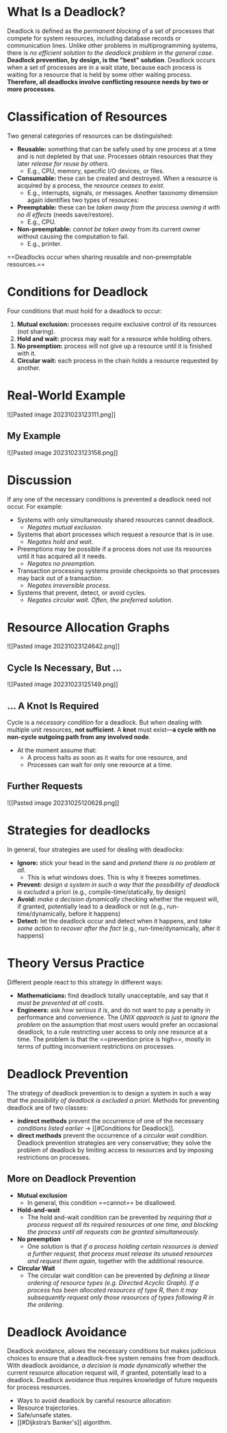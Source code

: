# What Is a Deadlock?
Deadlock is defined as the *permanent blocking* of a set of processes that compete for system resources, including database records or communication lines. 
Unlike other problems in multiprogramming systems, there is *no efficient solution to the deadlock problem in the general case*. 
**Deadlock prevention, by design, is the "best" solution**. 
Deadlock occurs when a set of processes are in a wait state, because each process is waiting for a resource that is held by some other waiting process. **Therefore, all deadlocks involve conflicting resource needs by two or more processes**.
# Classification of Resources
Two general categories of resources can be distinguished:
- **Reusable:** something that can be safely used by one process at a time and is not depleted by that use. Processes obtain resources that they later *release for reuse by others*. 
	- E.g., CPU, memory, specific I/O devices, or files.
- **Consumable:** these can be created and destroyed. When a resource is acquired by a process, the *resource ceases to exist*. 
	- E.g., interrupts, signals, or messages.
Another taxonomy dimension again identifies two types of resources:
- **Preemptable:** these can be *taken away from the process owning it with no ill effects* (needs save/restore).
	- E.g., CPU.
- **Non-preemptable:** *cannot be taken away* from its current owner without causing the computation to fail. 
	- E.g., printer.

==Deadlocks occur when sharing reusable and non-preemptable resources.==
# Conditions for Deadlock
Four conditions that must hold for a deadlock to occur:
1. **Mutual exclusion:** processes require exclusive control of its resources (not sharing).
2. **Hold and wait:** process may wait for a resource while holding others.
3. **No preemption:** process will not give up a resource until it is finished with it.
4. **Circular wait:** each process in the chain holds a resource requested by another.
# Real-World Example
![[Pasted image 20231023123111.png]]
## My Example
![[Pasted image 20231023123158.png]]
# Discussion
If any one of the necessary conditions is prevented a deadlock need not occur. For example:
- Systems with only simultaneously shared resources cannot deadlock.
	- *Negates mutual exclusion*.
- Systems that abort processes which request a resource that is in use.
	- *Negates hold and wait*.
- Preemptions may be possible if a process does not use its resources until it has acquired all it needs.
	- *Negates no preemption*.
- Transaction processing systems provide checkpoints so that processes may back out of a transaction.
	- *Negates irreversible process*.
- Systems that prevent, detect, or avoid cycles.
	- *Negates circular wait. Often, the preferred solution*.

# Resource Allocation Graphs
![[Pasted image 20231023124642.png]]

## Cycle Is Necessary, But ...
![[Pasted image 20231023125149.png]]
## … A Knot Is Required
Cycle is a *necessary condition* for a deadlock. But when dealing with multiple unit resources, **not sufficient**.
A **knot** must exist—**a cycle with no non-cycle outgoing path from any involved node**.
- At the moment assume that:
	- A process halts as soon as it waits for one resource, and
	- Processes can wait for only one resource at a time.
## Further Requests
![[Pasted image 20231025120628.png]]
# Strategies for deadlocks
In general, four strategies are used for dealing with deadlocks:
- **Ignore:** stick your head in the sand and *pretend there is no problem at all*.
	- This is what windows does. This is why it freezes sometimes.
- **Prevent:** *design a system in such a way that the possibility of deadlock is excluded* a priori (e.g., compile-time/statically, by design)
- **Avoid:** *make a decision dynamically* checking whether the request will, if granted, potentially lead to a deadlock or not (e.g., run-time/dynamically, before it happens)
- **Detect:** let the deadlock occur and detect when it happens, and *take some action to recover after the fact* (e.g., run-time/dynamically, after it happens)
# Theory Versus Practice
Different people react to this strategy in different ways:
- **Mathematicians:** find deadlock totally unacceptable, and say that it *must be prevented at all costs*.
- **Engineers:** ask *how serious it is*, and do not want to pay a penalty in performance and convenience.
The *UNIX approach is just to ignore the problem* on the assumption that most users would prefer an occasional deadlock, to a rule restricting user access to only one resource at a time. 
The problem is that the ==prevention price is high==, mostly in terms of putting inconvenient restrictions on processes.
# Deadlock Prevention
The strategy of deadlock prevention is to design a system in such a way that the *possibility of deadlock is excluded a priori*. Methods for preventing deadlock are of two classes:
- **indirect methods** prevent the occurrence of one of the necessary *conditions listed earlier* -> [[#Conditions for Deadlock]].
- **direct methods** prevent the occurrence of a *circular wait condition*.
Deadlock prevention strategies are very conservative; they solve the problem of deadlock by limiting access to resources and by imposing restrictions on processes.
## More on Deadlock Prevention
- **Mutual exclusion**
	- In general, this condition ==cannot== be disallowed.
- **Hold-and-wait**
	- The hold and-wait condition can be prevented by *requiring that a process request all its required resources at one time, and blocking the process until all requests can be granted simultaneously*.
- **No preemption**
	- One solution is that *if a process holding certain resources is denied a further request, that process must release its unused resources and request them again*, together with the additional resource.
- **Circular Wait**
	- The circular wait condition can be prevented by *defining a linear ordering of resource types (e.g. Directed Acyclic Graph). If a process has been allocated resources of type R, then it may subsequently request only those resources of types following R in the ordering*.

# Deadlock Avoidance
Deadlock avoidance, allows the necessary conditions but makes judicious choices to ensure that a deadlock-free system remains free from deadlock. With deadlock avoidance, *a decision is made dynamically* whether the current resource allocation request will, if granted, potentially lead to a deadlock. Deadlock avoidance thus requires knowledge of future requests for process resources.
- Ways to avoid deadlock by careful resource allocation:
- Resource trajectories.
- Safe/unsafe states.
- [[#Dijkstra’s Banker's]] algorithm.

